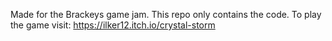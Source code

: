 Made for the Brackeys game jam. This repo only contains the code.
To play the game visit: https://ilker12.itch.io/crystal-storm
